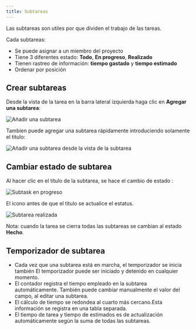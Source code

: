 ```yaml
---
title: Subtareas
---
```


Las subtareas son utiles por que dividen el trabajo de las tareas.

Cada subtareas:

- Se puede asignar a un miembro del proyecto
- Tiene 3 diferentes estado: **Todo**, **En progreso**, **Realizado**
- Tienen rastreo de información: **tiempo gastado** y **tiempo estimado**
- Ordenar por posición

Crear subtareas
-----------------

Desde la vista de la tarea en la barra lateral izquierda haga clic en **Agregar una subtarea**:

![Añadir una subtarea](/images/v1/add-subtask.png)

Tambien puede agregar una subtarea rápidamente introduciendo solamente el titulo:

![Añadir una subtarea desde la vista de la subtarea](/images/v1/add-subtask-shortcut.png)

Cambiar estado de subtarea
-------------------------

Al hacer clic en el título de la subtarea, se hace el cambio de estado :

![Subtask en progreso](/images/v1/subtask-status-inprogress.png)

El icono antes de que el titulo se actualice el estatus.

![Subtarea realizada](/images/v1/subtask-status-done.png)

Nota: cuando la tarea se cierra todas las subtareas se cambian al estado **Hecho**.

Temporizador de subtarea
-------------------------

- Cada vez que una subtarea está en marcha, el temporizador se inicia también
El temporizador puede ser iniciado y detenido en cualquier momento.
- El contador registra el tiempo empleado en la subtarea automáticamente.
También puede cambiar manualmente el valor del campo, al editar una subtarea.
- El cálculo de tiempo se redondea al cuarto más cercano.Esta información se registra en una tabla separada.
- El tiempo de tarea y tiempo de estimados es de actualización automáticamente según la suma de todas las subtareas.


